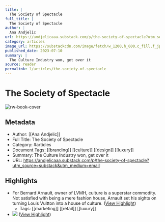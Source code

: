 ```yaml
---
title: |
  The Society of Spectacle
full_title: |
  The Society of Spectacle
author: |
  Ana Andjelic
url: https://andjelicaaa.substack.com/p/the-society-of-spectacle?utm_source=substack&utm_medium=email
category: articles
image_url: https://substackcdn.com/image/fetch/w_1200,h_600,c_fill,f_jpg,q_auto:good,fl_progressive:steep,g_auto/https%3A%2F%2Fsubstack-post-media.s3.amazonaws.com%2Fpublic%2Fimages%2F14256ba3-9613-4db1-94b6-2febb62d8db4_436x322.jpeg
published_date: 2023-07-10
summary: |
  The Culture Industry won, get over it
source: reader
permalink: l/articles/the-society-of-spectacle
---
```

# The Society of Spectacle

![rw-book-cover](https://substackcdn.com/image/fetch/w_1200,h_600,c_fill,f_jpg,q_auto:good,fl_progressive:steep,g_auto/https%3A%2F%2Fsubstack-post-media.s3.amazonaws.com%2Fpublic%2Fimages%2F14256ba3-9613-4db1-94b6-2febb62d8db4_436x322.jpeg)

## Metadata
- Author: [[Ana Andjelic]]
- Full Title: The Society of Spectacle
- Category: #articles
- Document Tags: [[branding]] [[culture]] [[design]] [[luxury]] 
- Summary: The Culture Industry won, get over it
- URL: https://andjelicaaa.substack.com/p/the-society-of-spectacle?utm_source=substack&utm_medium=email

## Highlights
- For Bernard Arnault, owner of LVMH, culture is a superstar commodity. Not satisfied with being a mere fashion house, Arnault set his sights on turning Louis Vuitton into a house of culture. ([View Highlight](https://read.readwise.io/read/01hj8f2mx7e3ey3462wghhnk8e))
    - Tags: [[marketing]] [[retail]] [[luxury]] 
- [![](https://substackcdn.com/image/fetch/w_1456,c_limit,f_auto,q_auto:good,fl_progressive:steep/https%3A%2F%2Fsubstack-post-media.s3.amazonaws.com%2Fpublic%2Fimages%2Fea5c4247-4a0f-458e-ae54-ac244787fc3f_1306x872.jpeg)](https://substackcdn.com/image/fetch/f_auto,q_auto:good,fl_progressive:steep/https%3A%2F%2Fsubstack-post-media.s3.amazonaws.com%2Fpublic%2Fimages%2Fea5c4247-4a0f-458e-ae54-ac244787fc3f_1306x872.jpeg) ([View Highlight](https://read.readwise.io/read/01hj8f77vtsg0ta0d5e39jk4f9))


